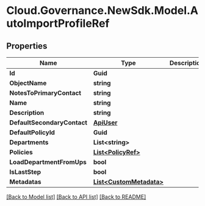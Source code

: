 # Cloud.Governance.NewSdk.Model.AutoImportProfileRef
## Properties

Name | Type | Description | Notes
------------ | ------------- | ------------- | -------------
**Id** | **Guid** |  | [optional] 
**ObjectName** | **string** |  | [optional] 
**NotesToPrimaryContact** | **string** |  | [optional] 
**Name** | **string** |  | [optional] 
**Description** | **string** |  | [optional] 
**DefaultSecondaryContact** | [**ApiUser**](ApiUser.md) |  | [optional] 
**DefaultPolicyId** | **Guid** |  | [optional] 
**Departments** | **List&lt;string&gt;** |  | [optional] 
**Policies** | [**List&lt;PolicyRef&gt;**](PolicyRef.md) |  | [optional] 
**LoadDepartmentFromUps** | **bool** |  | [optional] 
**IsLastStep** | **bool** |  | [optional] 
**Metadatas** | [**List&lt;CustomMetadata&gt;**](CustomMetadata.md) |  | [optional] 

[[Back to Model list]](../README.md#documentation-for-models) [[Back to API list]](../README.md#documentation-for-api-endpoints) [[Back to README]](../README.md)

